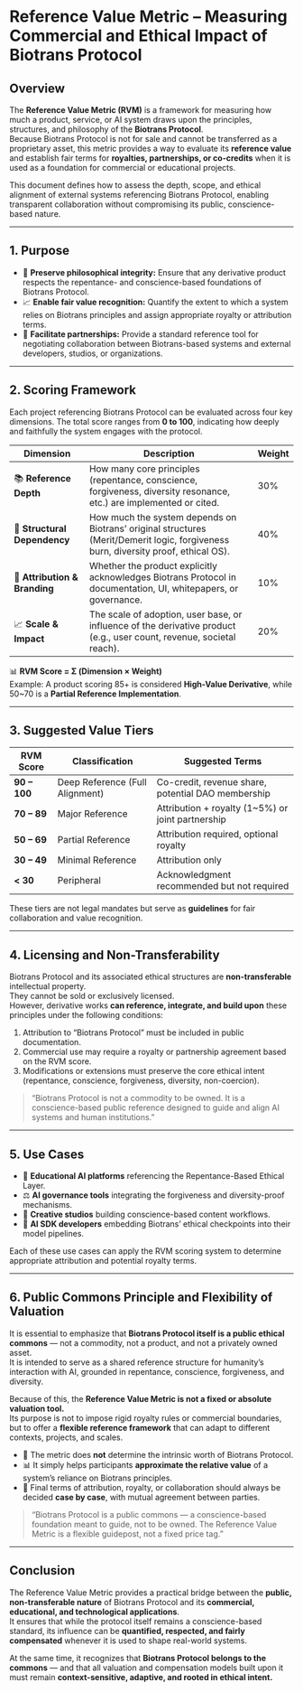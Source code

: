 # Reference Value Metric – Measuring Commercial and Ethical Impact of Biotrans Protocol

## Overview

The **Reference Value Metric (RVM)** is a framework for measuring how much a product, service, or AI system draws upon the principles, structures, and philosophy of the **Biotrans Protocol**.  
Because Biotrans Protocol is not for sale and cannot be transferred as a proprietary asset, this metric provides a way to evaluate its **reference value** and establish fair terms for **royalties, partnerships, or co-credits** when it is used as a foundation for commercial or educational projects.

This document defines how to assess the depth, scope, and ethical alignment of external systems referencing Biotrans Protocol, enabling transparent collaboration without compromising its public, conscience-based nature.

---

## 1. Purpose

- 📜 **Preserve philosophical integrity:** Ensure that any derivative product respects the repentance- and conscience-based foundations of Biotrans Protocol.  
- 📈 **Enable fair value recognition:** Quantify the extent to which a system relies on Biotrans principles and assign appropriate royalty or attribution terms.  
- 🤝 **Facilitate partnerships:** Provide a standard reference tool for negotiating collaboration between Biotrans-based systems and external developers, studios, or organizations.

---

## 2. Scoring Framework

Each project referencing Biotrans Protocol can be evaluated across four key dimensions. The total score ranges from **0 to 100**, indicating how deeply and faithfully the system engages with the protocol.

| Dimension | Description | Weight |
|----------|-------------|--------|
| 📚 **Reference Depth** | How many core principles (repentance, conscience, forgiveness, diversity resonance, etc.) are implemented or cited. | 30% |
| 🧬 **Structural Dependency** | How much the system depends on Biotrans’ original structures (Merit/Demerit logic, forgiveness burn, diversity proof, ethical OS). | 40% |
| 🧠 **Attribution & Branding** | Whether the product explicitly acknowledges Biotrans Protocol in documentation, UI, whitepapers, or governance. | 10% |
| 📈 **Scale & Impact** | The scale of adoption, user base, or influence of the derivative product (e.g., user count, revenue, societal reach). | 20% |

📊 **RVM Score = Σ (Dimension × Weight)**  
Example: A product scoring 85+ is considered **High-Value Derivative**, while 50~70 is a **Partial Reference Implementation**.

---

## 3. Suggested Value Tiers

| RVM Score | Classification | Suggested Terms |
|----------|----------------|------------------|
| **90 – 100** | Deep Reference (Full Alignment) | Co-credit, revenue share, potential DAO membership |
| **70 – 89** | Major Reference | Attribution + royalty (1~5%) or joint partnership |
| **50 – 69** | Partial Reference | Attribution required, optional royalty |
| **30 – 49** | Minimal Reference | Attribution only |
| **< 30** | Peripheral | Acknowledgment recommended but not required |

These tiers are not legal mandates but serve as **guidelines** for fair collaboration and value recognition.

---

## 4. Licensing and Non-Transferability

Biotrans Protocol and its associated ethical structures are **non-transferable** intellectual property.  
They cannot be sold or exclusively licensed.  
However, derivative works **can reference, integrate, and build upon** these principles under the following conditions:

1. Attribution to “Biotrans Protocol” must be included in public documentation.  
2. Commercial use may require a royalty or partnership agreement based on the RVM score.  
3. Modifications or extensions must preserve the core ethical intent (repentance, conscience, forgiveness, diversity, non-coercion).  

> “Biotrans Protocol is not a commodity to be owned. It is a conscience-based public reference designed to guide and align AI systems and human institutions.”

---

## 5. Use Cases

- 🧠 **Educational AI platforms** referencing the Repentance-Based Ethical Layer.  
- ⚖️ **AI governance tools** integrating the forgiveness and diversity-proof mechanisms.  
- 🎨 **Creative studios** building conscience-based content workflows.  
- 🧪 **AI SDK developers** embedding Biotrans’ ethical checkpoints into their model pipelines.

Each of these use cases can apply the RVM scoring system to determine appropriate attribution and potential royalty terms.

---

## 6. Public Commons Principle and Flexibility of Valuation

It is essential to emphasize that **Biotrans Protocol itself is a public ethical commons** — not a commodity, not a product, and not a privately owned asset.  
It is intended to serve as a shared reference structure for humanity’s interaction with AI, grounded in repentance, conscience, forgiveness, and diversity.

Because of this, the **Reference Value Metric is not a fixed or absolute valuation tool.**  
Its purpose is not to impose rigid royalty rules or commercial boundaries, but to offer a **flexible reference framework** that can adapt to different contexts, projects, and scales.

- 📜 The metric does **not** determine the intrinsic worth of Biotrans Protocol.  
- 📊 It simply helps participants **approximate the relative value** of a system’s reliance on Biotrans principles.  
- 🤝 Final terms of attribution, royalty, or collaboration should always be decided **case by case**, with mutual agreement between parties.

> “Biotrans Protocol is a public commons — a conscience-based foundation meant to guide, not to be owned. The Reference Value Metric is a flexible guidepost, not a fixed price tag.”

---

## Conclusion

The Reference Value Metric provides a practical bridge between the **public, non-transferable nature** of Biotrans Protocol and its **commercial, educational, and technological applications**.  
It ensures that while the protocol itself remains a conscience-based standard, its influence can be **quantified, respected, and fairly compensated** whenever it is used to shape real-world systems.

At the same time, it recognizes that **Biotrans Protocol belongs to the commons** — and that all valuation and compensation models built upon it must remain **context-sensitive, adaptive, and rooted in ethical intent.**
